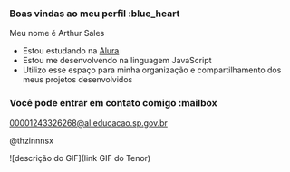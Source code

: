 ### Boas vindas ao meu perfil :blue_heart

Meu nome é Arthur Sales 

- Estou estudando na [Alura](https://www.alura.com.br)
- Estou me desenvolvendo na linguagem JavaScript
- Utilizo esse espaço para minha organização e compartilhamento dos meus projetos desenvolvidos

### Você pode entrar em contato comigo :mailbox

00001243326268@al.educacao.sp.gov.br

@thzinnnsx

![descrição do GIF](link GIF do Tenor)
